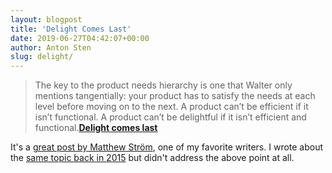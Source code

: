 ```yaml
---
layout: blogpost
title: 'Delight Comes Last'
date: 2019-06-27T04:42:07+00:00
author: Anton Sten
slug: delight/
---
```


>The key to the product needs hierarchy is one that Walter only mentions tangentially: your product has to satisfy the needs at each level before moving on to the next. A product can’t be efficient if it isn’t functional. A product can’t be delightful if it isn’t efficient and functional.**[Delight comes last](https://matthewstrom.com/writing/delight-comes-last/)**

It's a [great post by Matthew Ström](https://matthewstrom.com/writing/delight-comes-last/), one of my favorite writers. I wrote about the [same topic back in 2015](https://www.antonsten.com/great-ux/) but didn't address the above point at all. 
